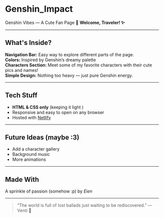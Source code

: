 # Genshin_Impact
Genshin Vibes — A Cute Fan Page 💖 
**Welcome, Traveler! ✨**  

---

## What's Inside?
 **Navigation Bar:** Easy way to explore different parts of the page.  
 **Colors:** Inspired by Genshin’s dreamy palette  
 **Characters Section:** Meet some of my favorite characters with their cute pics and names!  
 **Simple Design:** Nothing too heavy — just pure Genshin energy.  

---

## Tech Stuff  
- **HTML & CSS only** (keeping it light )  
- Responsive and easy to open on any browser   
- Hosted with  [Netlify](https://www.netlify.com/)  

---

## Future Ideas (maybe :3)  
- Add a character gallery  
- Background music 
- More animations

---

## Made With  
A sprinkle of passion (somehow :p)
by *Eien*   

---

> “The world is full of lost ballads just waiting to be rediscovered.” — Venti 🎵
